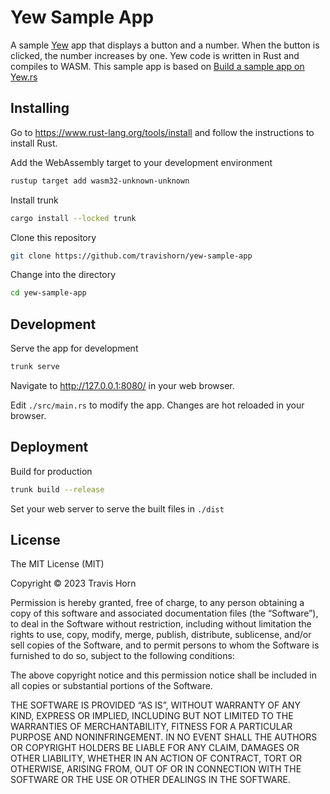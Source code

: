 # Yew Sample App

A sample [Yew](https://yew.rs/) app that displays a button and a number. When
the button is clicked, the number increases by one. Yew code is written in Rust
and compiles to WASM. This sample app is based on [Build a sample app on
Yew.rs](https://yew.rs/docs/getting-started/build-a-sample-app)

## Installing

Go to https://www.rust-lang.org/tools/install and follow the instructions to
install Rust.

Add the WebAssembly target to your development environment

```sh
rustup target add wasm32-unknown-unknown
```

Install trunk

```sh
cargo install --locked trunk
```

Clone this repository

```sh
git clone https://github.com/travishorn/yew-sample-app
```

Change into the directory

```sh
cd yew-sample-app
```

## Development

Serve the app for development

```sh
trunk serve
```

Navigate to http://127.0.0.1:8080/ in your web browser.

Edit `./src/main.rs` to modify the app. Changes are hot reloaded in your
browser.

## Deployment

Build for production

```sh
trunk build --release
```

Set your web server to serve the built files in `./dist`

## License

The MIT License (MIT)

Copyright © 2023 Travis Horn

Permission is hereby granted, free of charge, to any person obtaining a copy of
this software and associated documentation files (the “Software”), to deal in
the Software without restriction, including without limitation the rights to
use, copy, modify, merge, publish, distribute, sublicense, and/or sell copies of
the Software, and to permit persons to whom the Software is furnished to do so,
subject to the following conditions:

The above copyright notice and this permission notice shall be included in all
copies or substantial portions of the Software.

THE SOFTWARE IS PROVIDED “AS IS”, WITHOUT WARRANTY OF ANY KIND, EXPRESS OR
IMPLIED, INCLUDING BUT NOT LIMITED TO THE WARRANTIES OF MERCHANTABILITY, FITNESS
FOR A PARTICULAR PURPOSE AND NONINFRINGEMENT. IN NO EVENT SHALL THE AUTHORS OR
COPYRIGHT HOLDERS BE LIABLE FOR ANY CLAIM, DAMAGES OR OTHER LIABILITY, WHETHER
IN AN ACTION OF CONTRACT, TORT OR OTHERWISE, ARISING FROM, OUT OF OR IN
CONNECTION WITH THE SOFTWARE OR THE USE OR OTHER DEALINGS IN THE SOFTWARE.
